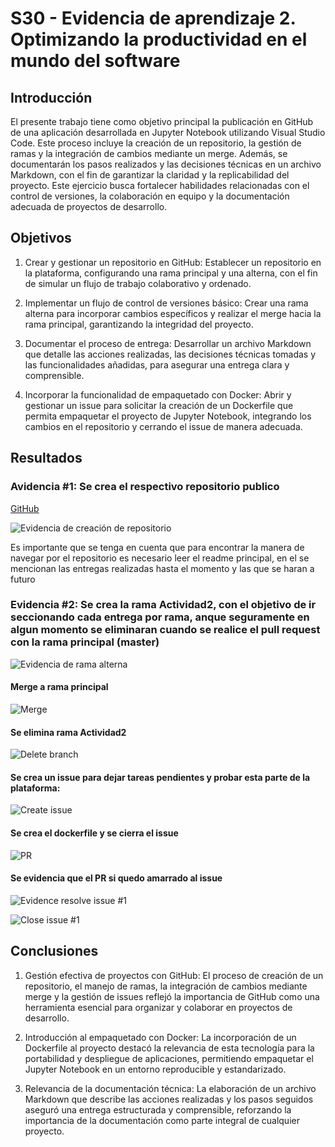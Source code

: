 # S30 - Evidencia de aprendizaje 2. Optimizando la productividad en el mundo del software

## Introducción

El presente trabajo tiene como objetivo principal la publicación en GitHub de una aplicación desarrollada en Jupyter Notebook utilizando Visual Studio Code. Este proceso incluye la creación de un repositorio, la gestión de ramas y la integración de cambios mediante un merge. Además, se documentarán los pasos realizados y las decisiones técnicas en un archivo Markdown, con el fin de garantizar la claridad y la replicabilidad del proyecto. Este ejercicio busca fortalecer habilidades relacionadas con el control de versiones, la colaboración en equipo y la documentación adecuada de proyectos de desarrollo.

## Objetivos

1. Crear y gestionar un repositorio en GitHub: Establecer un repositorio en la plataforma, configurando una rama principal y una alterna, con el fin de simular un flujo de trabajo colaborativo y ordenado.

2. Implementar un flujo de control de versiones básico: Crear una rama alterna para incorporar cambios específicos y realizar el merge hacia la rama principal, garantizando la integridad del proyecto.

3. Documentar el proceso de entrega: Desarrollar un archivo Markdown que detalle las acciones realizadas, las decisiones técnicas tomadas y las funcionalidades añadidas, para asegurar una entrega clara y comprensible.

4. Incorporar la funcionalidad de empaquetado con Docker: Abrir y gestionar un issue para solicitar la creación de un Dockerfile que permita empaquetar el proyecto de Jupyter Notebook, integrando los cambios en el repositorio y cerrando el issue de manera adecuada.

## Resultados

### Avidencia #1: Se crea el respectivo repositorio publico

[GitHub](https://github.com/IbarraOrtizDev/Programacion-para-Analisis-de-Datos)

![Evidencia de creación de repositorio](../files/evidencia1.png)

Es importante que se tenga en cuenta que para encontrar la manera de navegar por el repositorio es necesario leer el readme principal, en el se mencionan las entregas realizadas hasta el momento y las que se haran a futuro

### Evidencia #2: Se crea la rama Actividad2, con el objetivo de ir seccionando cada entrega por rama, anque seguramente en algun momento se eliminaran cuando se realice el pull request con la rama principal (master)

![Evidencia de rama alterna](../files/evidencia2.png)

#### Merge a rama principal

![Merge](../files/merge.png)

#### Se elimina rama Actividad2

![Delete branch](../files/EliminarRamaActividad2.png)

#### Se crea un issue para dejar tareas pendientes y probar esta parte de la plataforma:

![Create issue](../files/issue.png)

#### Se crea el dockerfile y se cierra el issue

![PR](../files/prIssue.png)

#### Se evidencia que el PR si quedo amarrado al issue

![Evidence resolve issue #1](../files/resolveIssue1.png)

![Close issue #1](../files/closeIssue1.png)

## Conclusiones

1. Gestión efectiva de proyectos con GitHub: El proceso de creación de un repositorio, el manejo de ramas, la integración de cambios mediante merge y la gestión de issues reflejó la importancia de GitHub como una herramienta esencial para organizar y colaborar en proyectos de desarrollo.

2. Introducción al empaquetado con Docker: La incorporación de un Dockerfile al proyecto destacó la relevancia de esta tecnología para la portabilidad y despliegue de aplicaciones, permitiendo empaquetar el Jupyter Notebook en un entorno reproducible y estandarizado.

3. Relevancia de la documentación técnica: La elaboración de un archivo Markdown que describe las acciones realizadas y los pasos seguidos aseguró una entrega estructurada y comprensible, reforzando la importancia de la documentación como parte integral de cualquier proyecto.